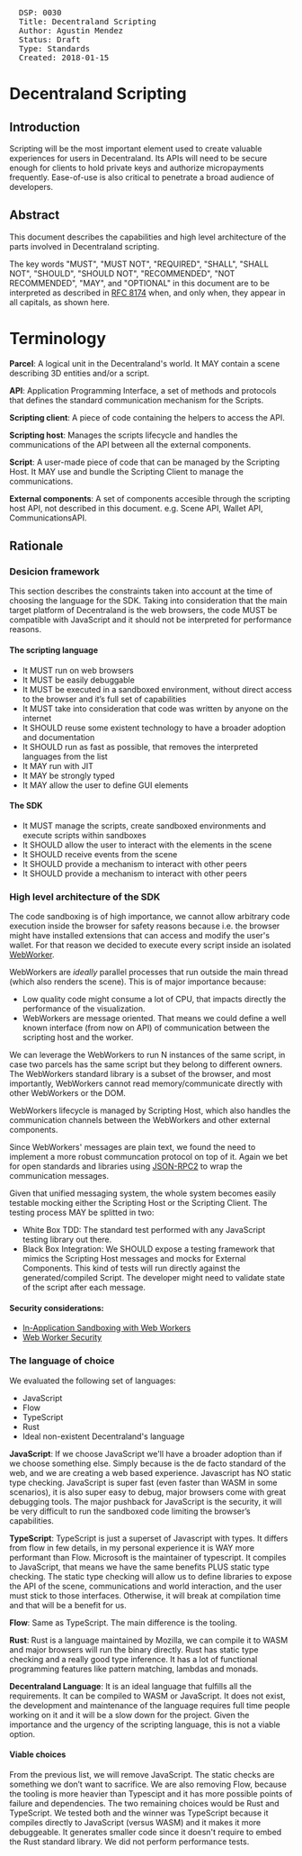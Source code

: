 <pre>
  DSP: 0030
  Title: Decentraland Scripting
  Author: Agustin Mendez <agus@decentraland.org>
  Status: Draft
  Type: Standards
  Created: 2018-01-15
</pre>

# Decentraland Scripting

## Introduction

Scripting will be the most important element used to create valuable experiences for
users in Decentraland. Its APIs will need to be secure enough for clients to hold private
keys and authorize micropayments frequently. Ease-of-use is also critical to penetrate
a broad audience of developers.

## Abstract

This document describes the capabilities and high level architecture of the parts involved in Decentraland scripting.

The key words "MUST", "MUST NOT", "REQUIRED", "SHALL", "SHALL NOT", "SHOULD", "SHOULD NOT", "RECOMMENDED", "NOT RECOMMENDED", "MAY", and "OPTIONAL" in this document are to be interpreted as described in [RFC 8174](https://tools.ietf.org/html/rfc8174) when, and only when, they appear in all capitals, as shown here.

# Terminology

**Parcel**:
  A logical unit in the Decentraland's world. It MAY contain a scene describing 3D entities and/or a script.

**API**:
  Application Programming Interface, a set of methods and protocols that defines the standard communication mechanism for the Scripts.

**Scripting client**:
  A piece of code containing the helpers to access the API.

**Scripting host**:
  Manages the scripts lifecycle and handles the communications of the API between all the external components.

**Script**:
  A user-made piece of code that can be managed by the Scripting Host. It MAY use and bundle the Scripting Client to manage the communications.

**External components**:
  A set of components accesible through the scripting host API, not described in this document. e.g. Scene API, Wallet API, CommunicationsAPI.

## Rationale

### Desicion framework

This section describes the constraints taken into account at the time of choosing the language for the SDK. Taking into consideration that the main target platform of Decentraland is the web browsers, the code MUST be compatible with JavaScript and it should not be interpreted for performance reasons.

#### The scripting language
- It MUST run on web browsers
- It MUST be easily debuggable
- It MUST be executed in a sandboxed environment, without direct access to the browser and it’s full set of capabilities
- It MUST take into consideration that code was written by anyone on the internet
- It SHOULD reuse some existent technology to have a broader adoption and documentation
- It SHOULD run as fast as possible, that removes the interpreted languages from the list
- It MAY run with JIT
- It MAY be strongly typed
- It MAY allow the user to define GUI elements

#### The SDK
- It MUST manage the scripts, create sandboxed environments and execute scripts within sandboxes
- It SHOULD allow the user to interact with the elements in the scene
- It SHOULD receive events from the scene
- It SHOULD provide a mechanism to interact with other peers
- It SHOULD provide a mechanism to interact with other peers

### High level architecture of the SDK

The code sandboxing is of high importance, we cannot allow arbitrary code execution inside the browser for safety reasons because i.e. the browser might have installed extensions that can access and modify the user's wallet. For that reason we decided to execute every script inside an isolated [WebWorker](https://www.w3.org/TR/workers).

WebWorkers are _ideally_ parallel processes that run outside the main thread (which also renders the scene). This is of major importance because:
- Low quality code might consume a lot of CPU, that impacts directly the performance of the visualization.
- WebWorkers are message oriented. That means we could define a well known interface (from now on API) of communication between the scripting host and the worker.  

We can leverage the WebWorkers to run N instances of the same script, in case two parcels has the same script but they belong to different owners.
The WebWorkers standard library is a subset of the browser, and most importantly, WebWorkers cannot read memory/communicate directly with other WebWorkers or the DOM.  

WebWorkers lifecycle is managed by Scripting Host, which also handles the communication channels between the WebWorkers and other external components.

Since WebWorkers' messages are plain text, we found the need to implement a more robust communcation protocol on top of it. Again we bet for open standards and libraries using [JSON-RPC2](http://www.jsonrpc.org/specification) to wrap the communication messages.

Given that unified messaging system, the whole system becomes easily testable mocking either the Scripting Host or the Scripting Client. The testing process MAY be splitted in two:
- White Box TDD: The standard test performed with any JavaScript testing library out there.
- Black Box Integration: We SHOULD expose a testing framework that mimics the Scripting Host messages and mocks for External Components. This kind of tests will run directly against the generated/compiled Script. The developer might need to validate state of the script after each message.

#### Security considerations:
- [In-Application Sandboxing with Web Workers](https://gist.github.com/menduz/01e37c992086e04fa11e3a667b9da6cb)
- [Web Worker Security](https://www.owasp.org/index.php/HTML5_Security_Cheat_Sheet#Web_Workers)

### The language of choice

We evaluated the following set of languages:
- JavaScript
- Flow
- TypeScript
- Rust
- Ideal non-existent Decentraland's language

**JavaScript**:
  If we choose JavaScript we'll have a broader adoption than if we choose something else. Simply because is the de facto standard of the web, and we are creating a web based experience. 
  Javascript has NO static type checking. 
  JavaScript is super fast (even faster than WASM in some scenarios), it is also super easy to debug, major browsers come with great debugging tools. The major pushback for JavaScript is the security, it will be very difficult to run the sandboxed code limiting the browser’s capabilities.

**TypeScript**:
  TypeScript is just a superset of Javascript with types. It differs from flow in few details, in my personal experience it is WAY more performant than Flow. Microsoft is the maintainer of typescript. 
  It compiles to JavaScript, that means we have the same benefits PLUS static type checking. The static type checking will allow us to define libraries to expose the API of the scene, communications and world interaction, and the user must stick to those interfaces. Otherwise, it will break at compilation time and that will be a benefit for us.

**Flow**:
  Same as TypeScript. The main difference is the tooling.

**Rust**:
  Rust is a language maintained by Mozilla, we can compile it to WASM and major browsers will run the binary directly. Rust has static type checking and a really good type inference. It has a lot of functional programming features like pattern matching, lambdas and monads.

**Decentraland Language**:
  It is an ideal language that fulfills all the requirements. It can be compiled to WASM or JavaScript. It does not exist, the development and maintenance of the language requires full time people working on it and it will be a slow down for the project. Given the importance and the urgency of the scripting language, this is not a viable option.

#### Viable choices
  From the previous list, we will remove JavaScript. The static checks are something we don’t want to sacrifice.
  We are also removing Flow, because the tooling is more heavier than Typescipt and it has more possible points of failure and dependencies.
  The two remaining choices would be Rust and TypeScript.
  We tested both and the winner was TypeScript because it compiles directly to JavaScript (versus WASM) and it makes it more debuggeable. It generates smaller code since it doesn't require to embed the Rust standard library.
  We did not perform performance tests.

